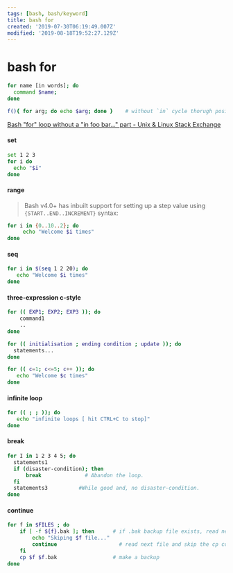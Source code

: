 ```yaml
---
tags: [bash, bash/keyword]
title: bash for
created: '2019-07-30T06:19:49.007Z'
modified: '2019-08-18T19:52:27.129Z'
---
```


# bash for

```sh
for name [in words]; do
  command $name;
done
```

```sh
f(){ for arg; do echo $arg; done }    # without `in` cycle thorugh positional arguments
```
[Bash "for" loop without a "in foo bar..." part - Unix & Linux Stack Exchange](https://unix.stackexchange.com/a/417296/193945)

#### set
```sh
set 1 2 3
for i do
  echo "$i"
done
```

#### range
> Bash v4.0+ has inbuilt support for setting up a step value using `{START..END..INCREMENT}` syntax:
```sh
for i in {0..10..2}; do 
     echo "Welcome $i times"
done
```

#### seq
```sh
for i in $(seq 1 2 20); do
   echo "Welcome $i times"
done
```

#### three-expression c-style

```sh
for (( EXP1; EXP2; EXP3 )); do
	command1
	..
done

for (( initialisation ; ending condition ; update )); do
  statements...
done

for (( c=1; c<=5; c++ )); do  
   echo "Welcome $c times"
done
```

#### infinite loop
```sh
for (( ; ; )); do
   echo "infinite loops [ hit CTRL+C to stop]"
done
```

#### break
```sh
for I in 1 2 3 4 5; do
  statements1     
  if (disaster-condition); then
	  break    	         # Abandon the loop.
  fi
  statements3          #While good and, no disaster-condition.
done
```

#### continue
```sh
for f in $FILES ; do
	if [ -f ${f}.bak ];	then      # if .bak backup file exists, read next file
		echo "Skiping $f file..."
		continue                    # read next file and skip the cp command
	fi
	cp $f $f.bak                  # make a backup
done
```
